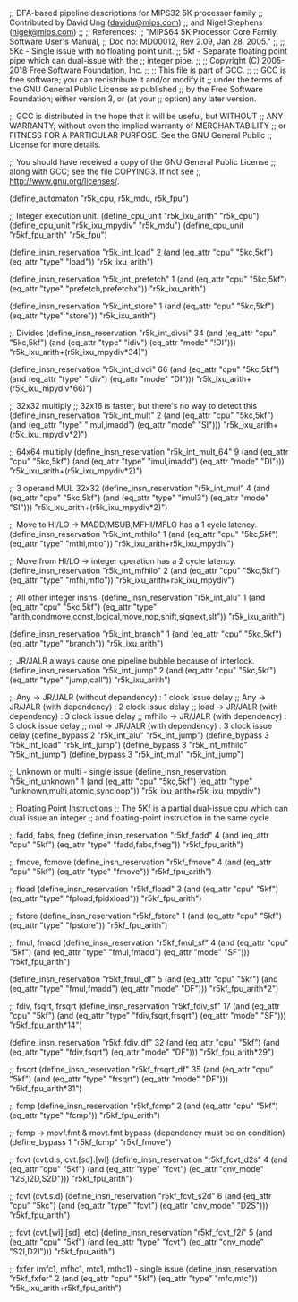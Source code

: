 ;; DFA-based pipeline descriptions for MIPS32 5K processor family
;; Contributed by David Ung (davidu@mips.com)
;;   and Nigel Stephens (nigel@mips.com)
;;
;; References:
;;   "MIPS64 5K Processor Core Family Software User's Manual,
;;     Doc no: MD00012, Rev 2.09, Jan 28, 2005."
;;
;; 5Kc - Single issue with no floating point unit.
;; 5kf - Separate floating point pipe which can dual-issue with the
;;       integer pipe.
;;
;; Copyright (C) 2005-2018 Free Software Foundation, Inc.
;;
;; This file is part of GCC.
;;
;; GCC is free software; you can redistribute it and/or modify it
;; under the terms of the GNU General Public License as published
;; by the Free Software Foundation; either version 3, or (at your
;; option) any later version.

;; GCC is distributed in the hope that it will be useful, but WITHOUT
;; ANY WARRANTY; without even the implied warranty of MERCHANTABILITY
;; or FITNESS FOR A PARTICULAR PURPOSE.  See the GNU General Public
;; License for more details.

;; You should have received a copy of the GNU General Public License
;; along with GCC; see the file COPYING3.  If not see
;; <http://www.gnu.org/licenses/>.

(define_automaton "r5k_cpu, r5k_mdu, r5k_fpu")

;; Integer execution unit.
(define_cpu_unit "r5k_ixu_arith"       "r5k_cpu")
(define_cpu_unit "r5k_ixu_mpydiv"      "r5k_mdu")
(define_cpu_unit "r5kf_fpu_arith"      "r5k_fpu")

(define_insn_reservation "r5k_int_load" 2
  (and (eq_attr "cpu" "5kc,5kf")
       (eq_attr "type" "load"))
  "r5k_ixu_arith")

(define_insn_reservation "r5k_int_prefetch" 1
  (and (eq_attr "cpu" "5kc,5kf")
       (eq_attr "type" "prefetch,prefetchx"))
  "r5k_ixu_arith")

(define_insn_reservation "r5k_int_store" 1
  (and (eq_attr "cpu" "5kc,5kf")
       (eq_attr "type" "store"))
  "r5k_ixu_arith")

;; Divides
(define_insn_reservation "r5k_int_divsi" 34
  (and (eq_attr "cpu" "5kc,5kf")
       (and (eq_attr "type" "idiv")
	    (eq_attr "mode" "!DI")))
 "r5k_ixu_arith+(r5k_ixu_mpydiv*34)")

(define_insn_reservation "r5k_int_divdi" 66
  (and (eq_attr "cpu" "5kc,5kf")
       (and (eq_attr "type" "idiv")
	    (eq_attr "mode" "DI")))
  "r5k_ixu_arith+(r5k_ixu_mpydiv*66)")

;; 32x32 multiply
;; 32x16 is faster, but there's no way to detect this
(define_insn_reservation "r5k_int_mult" 2
  (and (eq_attr "cpu" "5kc,5kf")
       (and (eq_attr "type" "imul,imadd")
	    (eq_attr "mode" "SI")))
  "r5k_ixu_arith+(r5k_ixu_mpydiv*2)")

;; 64x64 multiply
(define_insn_reservation "r5k_int_mult_64" 9
  (and (eq_attr "cpu" "5kc,5kf")
       (and (eq_attr "type" "imul,imadd")
	    (eq_attr "mode" "DI")))
  "r5k_ixu_arith+(r5k_ixu_mpydiv*2)")

;; 3 operand MUL 32x32
(define_insn_reservation "r5k_int_mul" 4
  (and (eq_attr "cpu" "5kc,5kf")
       (and (eq_attr "type" "imul3")
	    (eq_attr "mode" "SI")))
  "r5k_ixu_arith+(r5k_ixu_mpydiv*2)")

;; Move to HI/LO -> MADD/MSUB,MFHI/MFLO has a 1 cycle latency.
(define_insn_reservation "r5k_int_mthilo" 1
  (and (eq_attr "cpu" "5kc,5kf")
       (eq_attr "type" "mthi,mtlo"))
  "r5k_ixu_arith+r5k_ixu_mpydiv")

;; Move from HI/LO -> integer operation has a 2 cycle latency.
(define_insn_reservation "r5k_int_mfhilo" 2
  (and (eq_attr "cpu" "5kc,5kf")
       (eq_attr "type" "mfhi,mflo"))
  "r5k_ixu_arith+r5k_ixu_mpydiv")

;; All other integer insns.
(define_insn_reservation "r5k_int_alu" 1
  (and (eq_attr "cpu" "5kc,5kf")
       (eq_attr "type" "arith,condmove,const,logical,move,nop,shift,signext,slt"))
  "r5k_ixu_arith")

(define_insn_reservation "r5k_int_branch" 1
  (and (eq_attr "cpu" "5kc,5kf")
       (eq_attr "type" "branch"))
  "r5k_ixu_arith")

;; JR/JALR always cause one pipeline bubble because of interlock.
(define_insn_reservation "r5k_int_jump" 2
  (and (eq_attr "cpu" "5kc,5kf")
       (eq_attr "type" "jump,call"))
  "r5k_ixu_arith")

;; Any    -> JR/JALR (without dependency) : 1 clock issue delay
;; Any    -> JR/JALR (with dependency)    : 2 clock issue delay
;; load   -> JR/JALR (with dependency)    : 3 clock issue delay
;; mfhilo -> JR/JALR (with dependency)    : 3 clock issue delay
;; mul    -> JR/JALR (with dependency)    : 3 clock issue delay
(define_bypass 2 "r5k_int_alu"    "r5k_int_jump")
(define_bypass 3 "r5k_int_load"   "r5k_int_jump")
(define_bypass 3 "r5k_int_mfhilo" "r5k_int_jump")
(define_bypass 3 "r5k_int_mul"    "r5k_int_jump")

;; Unknown or multi - single issue
(define_insn_reservation "r5k_int_unknown" 1
  (and (eq_attr "cpu" "5kc,5kf")
       (eq_attr "type" "unknown,multi,atomic,syncloop"))
  "r5k_ixu_arith+r5k_ixu_mpydiv")


;; Floating Point Instructions
;; The 5Kf is a partial dual-issue cpu which can dual issue an integer
;; and floating-point instruction in the same cycle.

;; fadd, fabs, fneg
(define_insn_reservation "r5kf_fadd" 4
  (and (eq_attr "cpu" "5kf")
       (eq_attr "type" "fadd,fabs,fneg"))
  "r5kf_fpu_arith")

;; fmove, fcmove
(define_insn_reservation "r5kf_fmove" 4
  (and (eq_attr "cpu" "5kf")
       (eq_attr "type" "fmove"))
  "r5kf_fpu_arith")

;; fload
(define_insn_reservation "r5kf_fload" 3
  (and (eq_attr "cpu" "5kf")
       (eq_attr "type" "fpload,fpidxload"))
  "r5kf_fpu_arith")

;; fstore
(define_insn_reservation "r5kf_fstore" 1
  (and (eq_attr "cpu" "5kf")
       (eq_attr "type" "fpstore"))
  "r5kf_fpu_arith")

;; fmul, fmadd
(define_insn_reservation "r5kf_fmul_sf" 4
  (and (eq_attr "cpu" "5kf")
       (and (eq_attr "type" "fmul,fmadd")
	    (eq_attr "mode" "SF")))
  "r5kf_fpu_arith")

(define_insn_reservation "r5kf_fmul_df" 5
  (and (eq_attr "cpu" "5kf")
       (and (eq_attr "type" "fmul,fmadd")
	    (eq_attr "mode" "DF")))
  "r5kf_fpu_arith*2")

;; fdiv, fsqrt, frsqrt
(define_insn_reservation "r5kf_fdiv_sf" 17
  (and (eq_attr "cpu" "5kf")
       (and (eq_attr "type" "fdiv,fsqrt,frsqrt")
	    (eq_attr "mode" "SF")))
  "r5kf_fpu_arith*14")

(define_insn_reservation "r5kf_fdiv_df" 32
  (and (eq_attr "cpu" "5kf")
       (and (eq_attr "type" "fdiv,fsqrt")
	    (eq_attr "mode" "DF")))
  "r5kf_fpu_arith*29")

;; frsqrt
(define_insn_reservation "r5kf_frsqrt_df" 35
  (and (eq_attr "cpu" "5kf")
       (and (eq_attr "type" "frsqrt")
	    (eq_attr "mode" "DF")))
  "r5kf_fpu_arith*31")

;; fcmp
(define_insn_reservation "r5kf_fcmp" 2
  (and (eq_attr "cpu" "5kf")
       (eq_attr "type" "fcmp"))
  "r5kf_fpu_arith")

;; fcmp -> movf.fmt & movt.fmt bypass (dependency must be on condition)
(define_bypass 1 "r5kf_fcmp" "r5kf_fmove")

;; fcvt (cvt.d.s, cvt.[sd].[wl]
(define_insn_reservation "r5kf_fcvt_d2s" 4
  (and (eq_attr "cpu" "5kf")
       (and (eq_attr "type" "fcvt")
	    (eq_attr "cnv_mode" "I2S,I2D,S2D")))
  "r5kf_fpu_arith")

;; fcvt (cvt.s.d)
(define_insn_reservation "r5kf_fcvt_s2d" 6
  (and (eq_attr "cpu" "5kc")
       (and (eq_attr "type" "fcvt")
	    (eq_attr "cnv_mode" "D2S")))
  "r5kf_fpu_arith")

;; fcvt (cvt.[wl].[sd], etc)
(define_insn_reservation "r5kf_fcvt_f2i" 5
  (and (eq_attr "cpu" "5kf")
       (and (eq_attr "type" "fcvt")
	    (eq_attr "cnv_mode" "S2I,D2I")))
  "r5kf_fpu_arith")

;; fxfer (mfc1, mfhc1, mtc1, mthc1) - single issue
(define_insn_reservation "r5kf_fxfer" 2
  (and (eq_attr "cpu" "5kf")
       (eq_attr "type" "mfc,mtc"))
  "r5k_ixu_arith+r5kf_fpu_arith")
